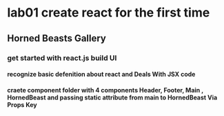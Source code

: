 # lab01 create react for the first time  
## Horned Beasts Gallery
### get started with react.js build UI 
#### recognize basic defenition about react and Deals With JSX code
#### craete component folder with 4 components Header, Footer, Main , HornedBeast and passing static attribute from main to HornedBeast Via Props Key 


